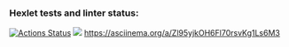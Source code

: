 ### Hexlet tests and linter status:
[![Actions Status](https://github.com/Manoolnnj/fullstack-javascript-project-44/workflows/hexlet-check/badge.svg)](https://github.com/Manoolnnj/fullstack-javascript-project-44/actions)
<a href="https://codeclimate.com/github/Manoolnnj/fullstack-javascript-project-44/maintainability"><img src="https://api.codeclimate.com/v1/badges/d138c0c3e7da475cf859/maintainability" /></a>
https://asciinema.org/a/Zl95yjkOH6Fl70rsvKg1Ls6M3